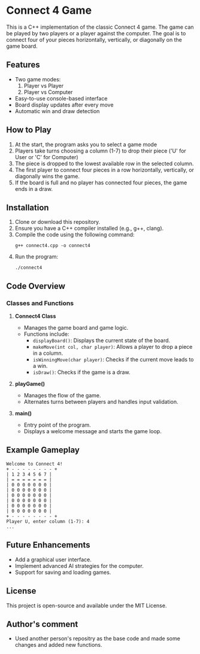 # Connect 4 Game

This is a C++ implementation of the classic Connect 4 game. The game can be played by two players or a player against the computer. The goal is to connect four of your pieces horizontally, vertically, or diagonally on the game board.

## Features

- Two game modes:
  1. Player vs Player
  2. Player vs Computer
- Easy-to-use console-based interface
- Board display updates after every move
- Automatic win and draw detection

## How to Play

1. At the start, the program asks you to select a game mode
2. Players take turns choosing a column (1-7) to drop their piece ('U' for User or 'C' for Computer)
3. The piece is dropped to the lowest available row in the selected column.
4. The first player to connect four pieces in a row horizontally, vertically, or diagonally wins the game.
5. If the board is full and no player has connected four pieces, the game ends in a draw.

## Installation

1. Clone or download this repository.
2. Ensure you have a C++ compiler installed (e.g., g++, clang).
3. Compile the code using the following command:
   ```
   g++ connect4.cpp -o connect4
   ```
4. Run the program:
   ```
   ./connect4
   ```

## Code Overview

### Classes and Functions

1. **Connect4 Class**
   - Manages the game board and game logic.
   - Functions include:
     - `displayBoard()`: Displays the current state of the board.
     - `makeMove(int col, char player)`: Allows a player to drop a piece in a column.
     - `isWinningMove(char player)`: Checks if the current move leads to a win.
     - `isDraw()`: Checks if the game is a draw.

2. **playGame()**
   - Manages the flow of the game.
   - Alternates turns between players and handles input validation.

3. **main()**
   - Entry point of the program.
   - Displays a welcome message and starts the game loop.

## Example Gameplay

```
Welcome to Connect 4!
+ - - - - - - - - +
| 1 2 3 4 5 6 7 |
| = = = = = = = |
| 0 0 0 0 0 0 0 |
| 0 0 0 0 0 0 0 |
| 0 0 0 0 0 0 0 |
| 0 0 0 0 0 0 0 |
| 0 0 0 0 0 0 0 |
| 0 0 0 0 0 0 0 |
+ - - - - - - - - +
Player U, enter column (1-7): 4
...
```

## Future Enhancements

- Add a graphical user interface.
- Implement advanced AI strategies for the computer.
- Support for saving and loading games.

## License

This project is open-source and available under the MIT License.

## Author's comment 
- Used another person's repositry as the base code and made some changes and added new functions.
